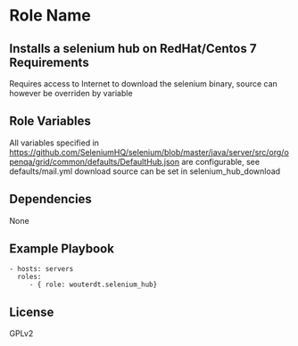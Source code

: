 Role Name
=========

Installs a selenium hub on RedHat/Centos 7
Requirements
------------

 Requires access to Internet to download the selenium binary, source can however be overriden by variable

Role Variables
--------------

All variables specified in https://github.com/SeleniumHQ/selenium/blob/master/java/server/src/org/openqa/grid/common/defaults/DefaultHub.json  are configurable, see defaults/mail.yml
download source can be set in selenium_hub_download


Dependencies
------------

None

Example Playbook
----------------
    - hosts: servers
      roles:
         - { role: wouterdt.selenium_hub}

License
-------

GPLv2